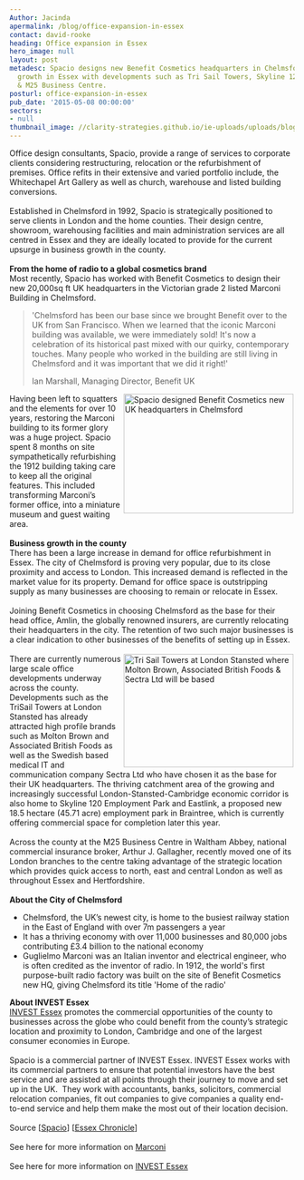 ```yaml
---
Author: Jacinda
apermalink: /blog/office-expansion-in-essex
contact: david-rooke
heading: Office expansion in Essex
hero_image: null
layout: post
metadesc: Spacio designs new Benefit Cosmetics headquarters in Chelmsford. Business
  growth in Essex with developments such as Tri Sail Towers, Skyline 120, Eastlink
  & M25 Business Centre.
posturl: office-expansion-in-essex
pub_date: '2015-05-08 00:00:00'
sectors:
- null
thumbnail_image: //clarity-strategies.github.io/ie-uploads/uploads/blog/Benefit_mini.jpg
---
```


<p>Office design consultants, Spacio, provide a range of services to corporate clients considering restructuring, relocation or the refurbishment of premises. Office refits in their extensive and varied portfolio include, the Whitechapel Art Gallery as well as church, warehouse and listed building conversions.<br/><br/>Established in Chelmsford in 1992, Spacio is strategically positioned to serve clients in London and the home counties. Their design centre, showroom, warehousing facilities and main administration services are all centred in Essex and they are ideally located to provide for the current upsurge in business growth in the county.<br/><br/><strong>From the home of radio to a global cosmetics brand</strong><br/>Most recently, Spacio has worked with Benefit Cosmetics to design their new 20,000sq ft UK headquarters in the Victorian grade 2 listed Marconi Building in Chelmsford.</p><blockquote><p>'Chelmsford has been our base since we brought Benefit over to the UK from San Francisco. When we learned that the iconic Marconi building was available, we were immediately sold! It's now a celebration of its historical past mixed with our quirky, contemporary touches. Many people who worked in the building are still living in Chelmsford and it was important that we did it right!'</p><p>Ian Marshall, Managing Director, Benefit UK</p></blockquote><p><img alt='Spacio designed Benefit Cosmetics new UK headquarters in Chelmsford' src='//clarity-strategies.github.io/ie-uploads/uploads/blog/image-287.jpg' style='float:right; height:211px; margin-left:2px; margin-right:2px; width:300px'/></p><p>Having been left to squatters and the elements for over 10 years, restoring the Marconi building to its former glory was a huge project. Spacio spent 8 months on site sympathetically refurbishing the 1912 building taking care to keep all the original features. This included transforming Marconi’s former office, into a miniature museum and guest waiting area.<br/><br/><strong>Business growth in the county</strong><br/>There has been a large increase in demand for office refurbishment in Essex. The city of Chelmsford is proving very popular, due to its close proximity and access to London. This increased demand is reflected in the market value for its property. Demand for office space is outstripping supply as many businesses are choosing to remain or relocate in Essex.<br/><br/>Joining Benefit Cosmetics in choosing Chelmsford as the base for their head office, Amlin, the globally renowned insurers, are currently relocating their headquarters in the city. The retention of two such major businesses is a clear indication to other businesses of the benefits of setting up in Essex.<br/><br/><img alt='Tri Sail Towers at London Stansted where Molton Brown, Associated British Foods &amp; Sectra Ltd will be based' src='//clarity-strategies.github.io/ie-uploads/uploads/blog/Tri_sail_towers_300.jpg' style='float:right; height:200px; margin-left:2px; margin-right:2px; width:300px'/>There are currently numerous large scale office developments underway across the county. Developments such as the TriSail Towers at London Stansted has already attracted high profile brands such as Molton Brown and Associated British Foods as well as the Swedish based medical IT and communication company Sectra Ltd who have chosen it as the base for their UK headquarters. The thriving catchment area of the growing and increasingly successful London-Stansted-Cambridge economic corridor is also home to Skyline 120 Employment Park and Eastlink, a proposed new 18.5 hectare (45.71 acre) employment park in Braintree, which is currently offering commercial space for completion later this year.<br/><br/>Across the county at the M25 Business Centre in Waltham Abbey, national commercial insurance broker, Arthur J. Gallagher, recently moved one of its London branches to the centre taking advantage of the strategic location which provides quick access to north, east and central London as well as throughout Essex and Hertfordshire.<br/><br/><strong>About the City of Chelmsford</strong></p><ul><li>Chelmsford, the UK’s newest city, is home to the busiest railway station in the East of England with over 7m passengers a year</li><li>It has a thriving economy with over 11,000 businesses and 80,000 jobs contributing £3.4 billion to the national economy</li><li>Guglielmo Marconi was an Italian inventor and electrical engineer, who is often credited as the inventor of radio. In 1912, the world's first purpose-built radio factory was built on the site of Benefit Cosmetics new HQ, giving Chelmsford its title 'Home of the radio'</li></ul><p><strong>About INVEST Essex</strong><br/><a href='http://www.investessex.co.uk/' target='_blank'>INVEST Essex</a> promotes the commercial opportunities of the county to businesses across the globe who could benefit from the county’s strategic location and proximity to London, Cambridge and one of the largest consumer economies in Europe.<br/><br/>Spacio is a commercial partner of INVEST Essex. INVEST Essex works with its commercial partners to ensure that potential investors have the best service and are assisted at all points through their journey to move and set up in the UK.  They work with accountants, banks, solicitors, commercial relocation companies, fit out companies to give companies a quality end-to-end service and help them make the most out of their location decision.<br/><br/>Source [<a href='http://www.spacio.co.uk' target='_blank'>Spacio</a>] [<a href='http://www.essexchronicle.co.uk/Benefit-Cosmetics-open-new-headquarters/story-26230572-detail/story.html#ixzz3VVFLwnLl' target='_blank'>Essex Chronicle</a>]<br/><br/>See here for more information on <a href='http://www.investessex.co.uk/studies/case-studies/birthplace-of-radio/' target='_blank'>Marconi</a> <br/><br/>See here for more information on <a href='http://www.investessex.co.uk/' target='_blank'>INVEST Essex</a></p>